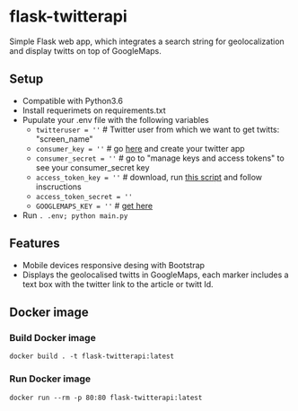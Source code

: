 # flask-twitterapi

Simple Flask web app, which integrates a search string for geolocalization and display twitts on top of GoogleMaps.

## Setup

* Compatible with Python3.6
* Install requerimets on requirements.txt
* Pupulate your .env file with the following variables
    * `twitteruser = ''` # Twitter user from which we want to get twitts: "screen_name"
    * `consumer_key = ''` # go [here](https://apps.twitter.com/app/new) and create your twitter app
    * `consumer_secret = ''` # go to "manage keys and access tokens" to see your consumer_secret key
    * `access_token_key = ''` # download, run [this script](https://github.com/bear/python-twitter/blob/master/get_access_token.py) and follow inscructions
    * `access_token_secret = ''` 
    * `GOOGLEMAPS_KEY = ''` # [get here](https://developers.google.com/maps/documentation/javascript/get-api-key)
* Run `. .env; python main.py`

## Features

* Mobile devices responsive desing with Bootstrap
* Displays the geolocalised twitts in GoogleMaps, each marker includes a text box with the twitter link to the article or twitt Id.

## Docker image

### Build Docker image

`docker build . -t flask-twitterapi:latest`

### Run Docker image

`docker run --rm -p 80:80 flask-twitterapi:latest`
